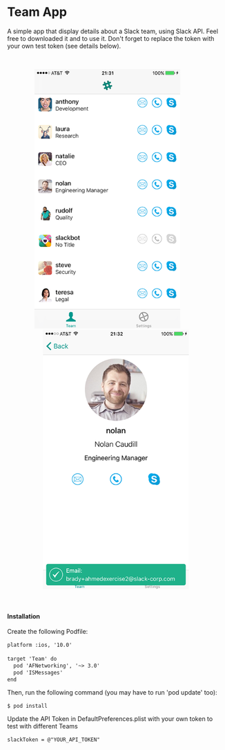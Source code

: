 # Team App

A simple app that display details about a Slack team, using Slack API. Feel free to downloaded it and to use it. Don't forget to replace the token with your own test token (see details below).

<br><p align="center">
<img width="338" height="600" src="Images/ScreenShot_Team.PNG.png?raw=true">
&nbsp; &nbsp; &nbsp; &nbsp; &nbsp; 
<img width="338" height="600" src="Images/ScreenShot_Member.png?raw=true">
</p><br>

<h4>Installation</h4>

Create the following Podfile:

```
platform :ios, '10.0'

target 'Team' do
  pod 'AFNetworking', '~> 3.0'
  pod 'ISMessages'
end
```

Then, run the following command (you may have to run 'pod update' too):

```
$ pod install
```

Update the API Token in DefaultPreferences.plist with your own token to test with different Teams

```
slackToken = @"YOUR_API_TOKEN"
```
